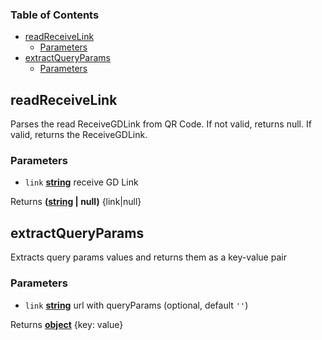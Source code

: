 <!-- Generated by documentation.js. Update this documentation by updating the source code. -->

### Table of Contents

-   [readReceiveLink][1]
    -   [Parameters][2]
-   [extractQueryParams][3]
    -   [Parameters][4]

## readReceiveLink

Parses the read ReceiveGDLink from QR Code.
If not valid, returns null.
If valid, returns the ReceiveGDLink.

### Parameters

-   `link` **[string][5]** receive GD Link

Returns **([string][5] | null)** {link|null}

## extractQueryParams

Extracts query params values and returns them as a key-value pair

### Parameters

-   `link` **[string][5]** url with queryParams (optional, default `''`)

Returns **[object][6]** {key: value}

[1]: #readreceivelink

[2]: #parameters

[3]: #extractqueryparams

[4]: #parameters-1

[5]: https://developer.mozilla.org/docs/Web/JavaScript/Reference/Global_Objects/String

[6]: https://developer.mozilla.org/docs/Web/JavaScript/Reference/Global_Objects/Object
